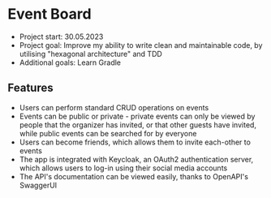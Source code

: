 # Event Board

- Project start: 30.05.2023
- Project goal: Improve my ability to write clean and maintainable code, by utilising "hexagonal architecture" and TDD
- Additional goals: Learn Gradle

## Features

- Users can perform standard CRUD operations on events
- Events can be public or private - private events can only be viewed by people that the organizer has invited, or that
  other guests have invited, while public events can be searched for by everyone
- Users can become friends, which allows them to invite each-other to events
- The app is integrated with Keycloak, an OAuth2 authentication server, which allows users to log-in using their social
  media accounts
- The API's documentation can be viewed easily, thanks to OpenAPI's SwaggerUI

